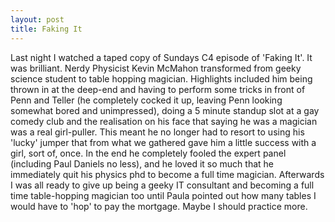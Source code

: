 ```yaml
--- 
layout: post
title: Faking It
---
```

Last night I watched a taped copy of Sundays C4 episode of 'Faking It'. It was brilliant. Nerdy Physicist Kevin McMahon transformed from geeky science student to table hopping magician. Highlights included him being thrown in at the deep-end and having to perform some tricks in front of Penn and Teller (he completely cocked it up, leaving Penn looking somewhat bored and unimpressed), doing a 5 minute standup slot at a gay comedy club and the realisation on his face that saying he was a magician was a real girl-puller. This meant he no longer had to resort to using his 'lucky' jumper that from what we gathered gave him a little success with a girl, sort of, once. In the end he completely fooled the expert panel (including Paul Daniels no less), and he loved it so much that he immediately quit his physics phd to become a full time magician. Afterwards I was all ready to give up being a geeky IT consultant and becoming a full time table-hopping magician too until Paula pointed out how many tables I would have to 'hop' to pay the mortgage. Maybe I should practice more.
